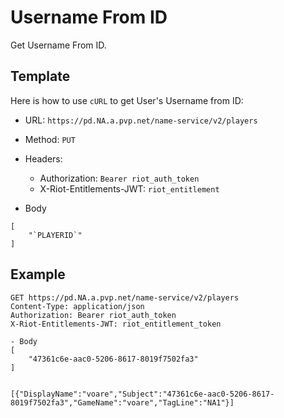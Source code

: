 # Username From ID
Get Username From ID.

## Template
Here is how to use `cURL` to get User's Username from ID:
- URL: `https://pd.NA.a.pvp.net/name-service/v2/players`
- Method: `PUT`
- Headers:
    - Authorization: `Bearer riot_auth_token`
    - X-Riot-Entitlements-JWT: `riot_entitlement`

- Body 
```
[
	"`PLAYERID`"
]
```

## Example
```http
GET https://pd.NA.a.pvp.net/name-service/v2/players
Content-Type: application/json
Authorization: Bearer riot_auth_token
X-Riot-Entitlements-JWT: riot_entitlement_token

- Body
[
	"47361c6e-aac0-5206-8617-8019f7502fa3"
]


[{"DisplayName":"voare","Subject":"47361c6e-aac0-5206-8617-8019f7502fa3","GameName":"voare","TagLine":"NA1"}]

```
